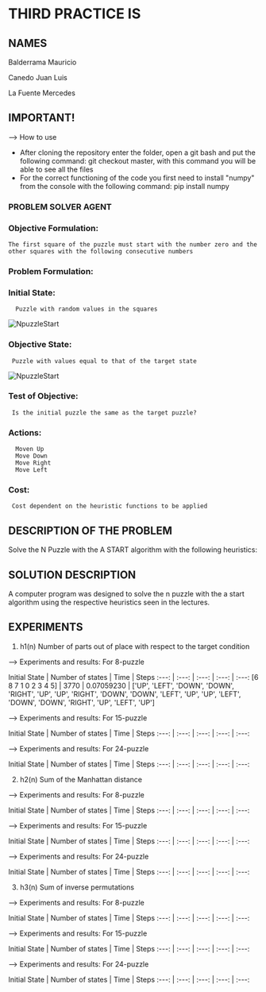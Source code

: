 # THIRD PRACTICE IS

## NAMES
Balderrama Mauricio

Canedo Juan Luis

La Fuente Mercedes

## IMPORTANT!

--> How to use
* After cloning the repository enter the folder, open a git bash and put the following command: git checkout master, with this command you will be able to see all the files 
* For the correct functioning of the code you first need to install "numpy" from the console with the following command: pip install numpy  

### PROBLEM SOLVER AGENT

### Objective Formulation:
    The first square of the puzzle must start with the number zero and the other squares with the following consecutive numbers 

### Problem Formulation:

### Initial State:
      Puzzle with random values in the squares 
      
![NpuzzleStart](https://user-images.githubusercontent.com/74753713/133524075-1d7cff6a-6272-4ac3-8301-6cac0420cc00.png)

### Objective State:
     Puzzle with values equal to that of the target state
 
![NpuzzleStart](https://user-images.githubusercontent.com/74753713/133523852-fb118808-ca64-429f-b5d1-0a100ef72fa3.png)

### Test of Objective:
     Is the initial puzzle the same as the target puzzle?
 
### Actions:
      Moven Up
      Move Down
      Move Right
      Move Left



### Cost:
     Cost dependent on the heuristic functions to be applied
  
## DESCRIPTION OF THE PROBLEM
Solve the N Puzzle with the A START algorithm with the following heuristics:

## SOLUTION DESCRIPTION 
A computer program was designed to solve the n puzzle with the a start algorithm using the respective heuristics seen in the lectures. 

## EXPERIMENTS
1. h1(n) Number of parts out of place with respect to the target condition

--> Experiments and results: For 8-puzzle

  Initial State | Number of states | Time | Steps 
  :---: | :---: | :---: | :---: | :---:
  [6 8 7 1 0 2 3 4 5] | 3770 | 0.07059230 | ['UP', 'LEFT', 'DOWN', 'DOWN', 'RIGHT', 'UP', 'UP', 'RIGHT', 'DOWN', 'DOWN', 'LEFT', 'UP', 'UP', 'LEFT', 'DOWN', 'DOWN', 'RIGHT', 'UP', 'LEFT', 'UP']
    
--> Experiments and results: For 15-puzzle

  
  Initial State | Number of states | Time | Steps 
  :---: | :---: | :---: | :---: | :---:
    
--> Experiments and results: For 24-puzzle

  Initial State | Number of states | Time | Steps 
  :---: | :---: | :---: | :---: | :---:
  
2. h2(n) Sum of the Manhattan distance

--> Experiments and results: For 8-puzzle

  Initial State | Number of states | Time | Steps 
  :---: | :---: | :---: | :---: | :---:
    
--> Experiments and results: For 15-puzzle

  Initial State | Number of states | Time | Steps 
  :---: | :---: | :---: | :---: | :---:
  
--> Experiments and results: For 24-puzzle

  Initial State | Number of states | Time | Steps 
  :---: | :---: | :---: | :---: | :---:


3. h3(n) Sum of inverse permutations
    
--> Experiments and results: For 8-puzzle

  Initial State | Number of states | Time | Steps 
  :---: | :---: | :---: | :---: | :---:
  
--> Experiments and results: For 15-puzzle

  Initial State | Number of states | Time | Steps 
  :---: | :---: | :---: | :---: | :---:
  
    
--> Experiments and results: For 24-puzzle

  Initial State | Number of states | Time | Steps 
  :---: | :---: | :---: | :---: | :---:
  


